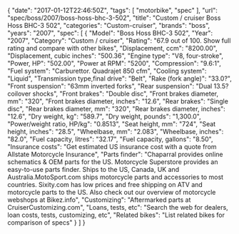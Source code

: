 {
    "date": "2017-01-12T22:46:50Z",
    "tags": [
        "motorbike",
        "spec"
    ],
    "url": "spec\/boss\/2007\/boss-hoss-bhc-3-502",
    "title": "Custom \/ cruiser Boss Hoss BHC-3 502",
    "categories": "Custom-cruiser",
    "brands": "boss",
    "years": "2007",
    "spec": [
        {
            "Model": "Boss Hoss BHC-3 502",
            "Year": "2007",
            "Category": "Custom \/ cruiser",
            "Rating": "67.9 out of 100. Show full rating and compare with other bikes",
            "Displacement, ccm": "8200.00",
            "Displacement, cubic inches": "500.36",
            "Engine type": "V8, four-stroke",
            "Power, HP": "502.00",
            "Power at RPM": "5200",
            "Compression": "9.6:1",
            "Fuel system": "Carburettor. Quadrajet 850 cfm",
            "Cooling system": "Liquid",
            "Transmission type,final drive": "Belt",
            "Rake (fork angle)": "33.0?",
            "Front suspension": "63mm inverted forks",
            "Rear suspension": "Dual 13.5? coilover shocks",
            "Front brakes": "Double disc",
            "Front brakes diameter, mm": "320",
            "Front brakes diameter, inches": "12.6",
            "Rear brakes": "Single disc",
            "Rear brakes diameter, mm": "320",
            "Rear brakes diameter, inches": "12.6",
            "Dry weight, kg": "589.7",
            "Dry weight, pounds": "1,300.0",
            "Power\/weight ratio, HP\/kg": "0.8513",
            "Seat height, mm": "724",
            "Seat height, inches": "28.5",
            "Wheelbase, mm": "2.083",
            "Wheelbase, inches": "82.0",
            "Fuel capacity, litres": "32.17",
            "Fuel capacity, gallons": "8.50",
            "Insurance costs": "Get estimated US insurance cost with a quote from Allstate Motorcycle Insurance",
            "Parts finder": "Chaparral provides online schematics & OEM parts for the US.   Motorcycle Superstore provides an easy-to-use parts finder. Ships to the US, Canada, UK and Australia.MotoSport.com ships motorcycle parts and accessories to most countries.    Sixity.com has low prices and free shipping on ATV and motorcycle parts to the US. Also check out our overview of motorcycle webshops at Bikez.info",
            "Customizing": "Aftermarked parts at CruiserCustomizing.com",
            "Loans, tests, etc": "Search the web for dealers, loan costs, tests, customizing, etc",
            "Related bikes": "List related bikes for comparison of specs"
        }
    ]
}